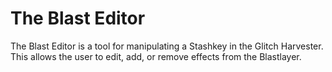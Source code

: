 # The Blast Editor

The Blast Editor is a tool for manipulating a Stashkey in the Glitch Harvester.  This allows the user to edit, add, or remove effects from the Blastlayer.    